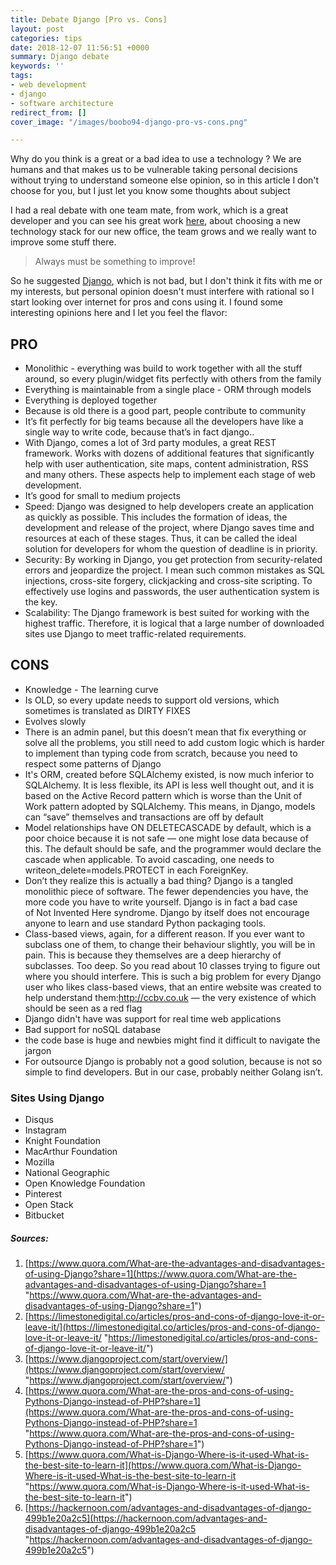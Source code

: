 ```yaml
---
title: Debate Django [Pro vs. Cons]
layout: post
categories: tips
date: 2018-12-07 11:56:51 +0000
summary: Django debate
keywords: ''
tags:
- web development
- django
- software architecture
redirect_from: []
cover_image: "/images/boobo94-django-pro-vs-cons.png"

---
```

Why do you think is a great or a bad idea to use a technology ? We are humans and that makes us to be vulnerable taking personal decisions without trying to understand someone else opinion, so in this article I don't choose for you, but I just let you know some thoughts about subject

I had a real debate with one team mate, from work, which is a great developer and you can see his great work [here](https://github.com/Xzya), about choosing a new technology stack for our new office, the team grows and we really want to improve some stuff there.

> Always must be something to improve!

So he suggested [Django](https://www.djangoproject.com/), which is not bad, but I don't think it fits with me or my interests, but personal opinion doesn't must interfere with rational so I start looking over internet for pros and cons using it. I found some interesting opinions here and I let you feel the flavor:

## PRO

* Monolithic - everything was build to work together with all the stuff around, so every plugin/widget fits perfectly with others from the family
* Everything is maintainable from a single place - ORM through models
* Everything is deployed together
* Because is old there is a good part, people contribute to community
* It’s fit perfectly for big teams because all the developers have like a single way to write code, because that’s in fact django..
* With Django, comes a lot of 3rd party modules, a great REST framework. Works with dozens of additional features that significantly help with user authentication, site maps, content administration, RSS and many others. These aspects help to implement each stage of web development.
* It’s good for small to medium projects
* Speed: Django was designed to help developers create an application as quickly as possible. This includes the formation of ideas, the development and release of the project, where Django saves time and resources at each of these stages. Thus, it can be called the ideal solution for developers for whom the question of deadline is in priority.
* Security: By working in Django, you get protection from security-related errors and jeopardize the project. I mean such common mistakes as SQL injections, cross-site forgery, clickjacking and cross-site scripting. To effectively use logins and passwords, the user authentication system is the key.
* Scalability: The Django framework is best suited for working with the highest traffic. Therefore, it is logical that a large number of downloaded sites use Django to meet traffic-related requirements.

## CONS

* Knowledge - The learning curve
* Is OLD, so every update needs to support old versions, which sometimes is translated as DIRTY FIXES
* Evolves slowly
* There is an admin panel, but this doesn’t mean that fix everything or solve all the problems, you still need to add custom logic which is harder to implement than typing code from scratch, because you need to respect some patterns of Django
* It's ORM, created before SQLAlchemy existed, is now much inferior to SQLAlchemy. It is less flexible, its API is less well thought out, and it is based on the Active Record pattern which is worse than the Unit of Work pattern adopted by SQLAlchemy. This means, in Django, models can “save” themselves and transactions are off by default
* Model relationships have ON DELETECASCADE by default, which is a poor choice because it is not safe ― one might lose data because of this. The default should be safe, and the programmer would declare the cascade when applicable. To avoid cascading, one needs to writeon_delete=models.PROTECT in each ForeignKey.
* Don’t they realize this is actually a bad thing? Django is a tangled monolithic piece of software. The fewer dependencies you have, the more code you have to write yourself. Django is in fact a bad case of Not Invented Here syndrome. Django by itself does not encourage anyone to learn and use standard Python packaging tools.
* Class-based views, again, for a different reason. If you ever want to subclass one of them, to change their behaviour slightly, you will be in pain. This is because they themselves are a deep hierarchy of subclasses. Too deep. So you read about 10 classes trying to figure out where you should interfere. This is such a big problem for every Django user who likes class-based views, that an entire website was created to help understand them:http://ccbv.co.uk ― the very existence of which should be seen as a red flag
* Django didn't have was support for real time web applications
* Bad support for noSQL database
* the code base is huge and newbies might find it difficult to navigate the jargon
* For outsource Django is probably not a good solution, because is not so simple to find developers. But in our case, probably neither Golang isn’t.

### Sites Using Django

* Disqus
* Instagram
* Knight Foundation
* MacArthur Foundation
* Mozilla
* National Geographic
* Open Knowledge Foundation
* Pinterest
* Open Stack
* Bitbucket

##### Sources:

1. [https://www.quora.com/What-are-the-advantages-and-disadvantages-of-using-Django?share=1](https://www.quora.com/What-are-the-advantages-and-disadvantages-of-using-Django?share=1 "https://www.quora.com/What-are-the-advantages-and-disadvantages-of-using-Django?share=1")
2. [https://limestonedigital.co/articles/pros-and-cons-of-django-love-it-or-leave-it/](https://limestonedigital.co/articles/pros-and-cons-of-django-love-it-or-leave-it/ "https://limestonedigital.co/articles/pros-and-cons-of-django-love-it-or-leave-it/")
3. [https://www.djangoproject.com/start/overview/](https://www.djangoproject.com/start/overview/ "https://www.djangoproject.com/start/overview/")
4. [https://www.quora.com/What-are-the-pros-and-cons-of-using-Pythons-Django-instead-of-PHP?share=1](https://www.quora.com/What-are-the-pros-and-cons-of-using-Pythons-Django-instead-of-PHP?share=1 "https://www.quora.com/What-are-the-pros-and-cons-of-using-Pythons-Django-instead-of-PHP?share=1")
5. [https://www.quora.com/What-is-Django-Where-is-it-used-What-is-the-best-site-to-learn-it](https://www.quora.com/What-is-Django-Where-is-it-used-What-is-the-best-site-to-learn-it "https://www.quora.com/What-is-Django-Where-is-it-used-What-is-the-best-site-to-learn-it")
6. [https://hackernoon.com/advantages-and-disadvantages-of-django-499b1e20a2c5](https://hackernoon.com/advantages-and-disadvantages-of-django-499b1e20a2c5 "https://hackernoon.com/advantages-and-disadvantages-of-django-499b1e20a2c5")